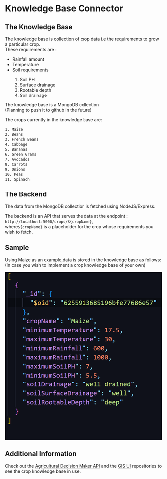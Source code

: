 # Knowledge Base Connector

## The Knowledge Base
The knowledge base is collection of crop data i.e the requirements to grow a particular crop.<br>
These requirements are :

<ul>
    <li>Rainfall amount</li>
    <li>Temperature</li>
    <li>Soil requirements</li>
        <ol>
        <li>Soil PH</li>
        <li>Surface drainage</li>
        <li>Rootable depth</li>
        <li>Soil drainage</li>
        </ol>
        
</ul>
   

The knowledge base is a MongoDB collection<br>
(Planning to push it to github in the future)<br>

The crops currently in the knowledge base are:<br>

    1. Maize
    2. Beans
    3. French Beans
    4. Cabbage
    5. Bananas
    6. Green Grams
    7. Avocados
    8. Carrots
    9. Onions
    10. Peas
    11. Spinach

## The Backend
The data from the MongoDB collection is fetched using NodeJS/Express.<br>

The backend is an API that serves the data at the endpoint :<br>
`http://localhost:5000/crops/${cropName}`,<br>
where`${cropName}` is a placeholder for the crop whose requirements you wish to fetch.<br>

## Sample
Using Maize as an example,data is stored in the knowledge base as follows:<br>
(In case you wish to implement a crop knowledge base of your own)<br>

![Maize Requirements](sample_img.png)

## Additional Information
Check out the [Agricultural Decision Maker API](https://github.com/gabrielwere/agricultural-decision-maker-api) and the [GIS UI](https://github.com/gabrielwere/gis-ui) repositories to see the crop knowledge base in use.<br>


